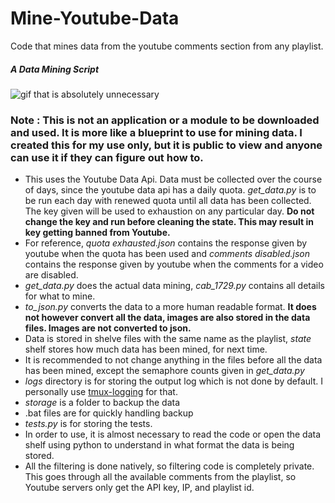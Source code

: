 # Mine-Youtube-Data
Code that mines data from the youtube comments section from any playlist.

##### A Data Mining Script
![gif that is absolutely unnecessary](https://github.com/cab-1729/Mine-Youtube-Data/blob/main/GIF.gif)

### Note : This is not an application or a module to be downloaded and used. It is more like a blueprint to use for mining data. I created this for my use only, but it is public to view and anyone can use it if they can figure out how to.

+ This uses the Youtube Data Api. Data must be collected over the course of days, since the youtube data api has a daily quota. _get_data.py_ is to be run each day with renewed quota until all data has been collected. The key given will be used to exhaustion on any particular day. **Do not change the key and run before cleaning the state. This may result in key getting banned from Youtube.**
+ For reference, _quota exhausted.json_ contains the response given by youtube when the quota has been used and _comments disabled.json_ contains the response given by youtube when the comments for a video are disabled.
+ _get_data.py_ does the actual data mining, _cab_1729.py_ contains all details for what to mine.
+ _to_json.py_ converts the data to a more human readable format. **It does not however convert all the data, images are also stored in the data files. Images are not converted to json.**
+ Data is stored in shelve files with the same name as the playlist, _state_ shelf stores how much data has been mined, for next time.
+ It is recommended to not change anything in the files before all the data has been mined, except the semaphore counts given in _get_data.py_
+ _logs_ directory is for storing the output log which is not done by default. I personally use [tmux-logging](https://github.com/tmux-plugins/tmux-logging) for that.
+ _storage_ is a folder to backup the data
+ .bat files are for quickly handling backup
+ _tests.py_ is for storing the tests.
+ In order to use, it is almost necessary to read the code or open the data shelf using python to understand in what format the data is being stored.
+ All the filtering is done natively, so filtering code is completely private. This goes through all the available comments from the playlist, so Youtube servers only get the API key, IP, and playlist id.
